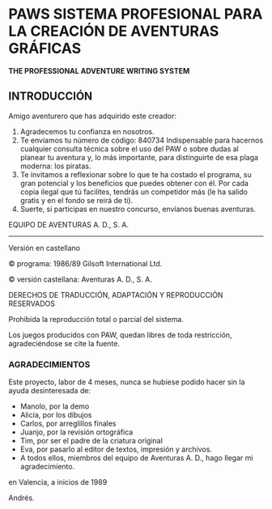 # PAWS SISTEMA PROFESIONAL PARA LA CREACIÓN DE AVENTURAS GRÁFICAS

**THE PROFESSIONAL ADVENTURE WRITING SYSTEM**

## INTRODUCCIÓN

Amigo aventurero que has adquirido este creador:

1. Agradecemos tu confianza en nosotros.
2. Te enviamos tu número de código: 840734
   Indispensable para hacernos cualquier consulta técnica sobre el uso del PAW o sobre dudas al planear tu aventura y, lo más importante, para distinguirte de esa plaga moderna: los piratas.
3. Te invitamos a reflexionar sobre lo que te ha costado el programa, su gran potencial y los beneficios que puedes obtener con él. Por cada copia ilegal que tú facilites, tendrás un competidor más \(le ha salido gratis y en el fondo se reirá de ti\).
4. Suerte, si participas en nuestro concurso, envíanos buenas aventuras.

EQUIPO DE AVENTURAS A. D., S. A.

---

Versión en castellano

© programa: 1986/89 Gilsoft International Ltd.

© versión castellana: Aventuras A. D., S. A.

DERECHOS DE TRADUCCIÓN, ADAPTACIÓN Y REPRODUCCIÓN RESERVADOS

Prohibida la reproducción total o parcial del sistema.

Los juegos producidos con PAW, quedan libres de toda restricción, agradeciéndose se cite la fuente.

### AGRADECIMIENTOS

Este proyecto, labor de 4 meses, nunca se hubiese podido hacer sin la ayuda desinteresada de:

* Manolo, por la demo 
* Alicia, por los dibujos 
* Carlos, por arreglillos finales 
* Juanjo, por la revisión ortográfica 
* Tim, por ser el padre de la criatura original 
* Eva, por pasarlo al editor de textos, impresión y archivos. 
* A todos ellos, miembros del equipo de Aventuras A. D., hago llegar mi agradecimiento. 

en Valencia, a inicios de 1989

Andrés.



